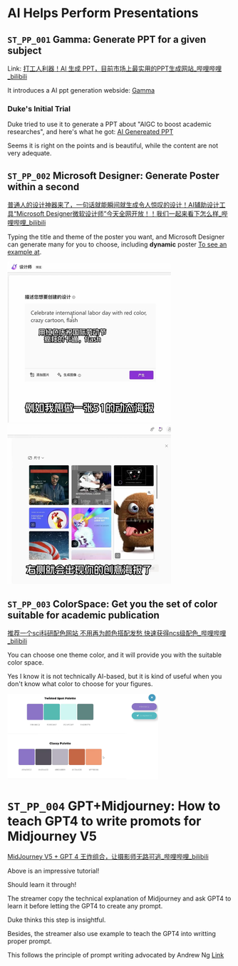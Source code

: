 # AI Helps Perform Presentations





## `ST_PP_001` Gamma: Generate PPT for a given subject



Link: [打工人利器！AI 生成 PPT，目前市场上最实用的PPT生成网站_哔哩哔哩_bilibili](https://www.bilibili.com/video/BV14M4y1U7wU/?spm_id_from=333.999.0.0&vd_source=57ac3ae5415445af2ffe1e61e1722d73)

It introduces a AI ppt generation webside: [Gamma](https://gamma.app/)

### Duke's Initial Trial

Duke tried to use it to generate a PPT about "AIGC to boost academic researches", and here's what he got: [AI Genereated PPT](https://gamma.app/docs/AIGC-for-Boosting-Academic-Researches-alvtmnp0ozxinlu)

Seems it is right on the points and is beautiful, while the content are not very adequate.



## `ST_PP_002` Microsoft Designer: Generate Poster within a second

[普通人的设计神器来了，一句话就能瞬间就生成令人惊叹的设计！AI辅助设计工具“Microsoft Designer微软设计师”今天全网开放！！我们一起来看下怎么样_哔哩哔哩_bilibili](https://www.bilibili.com/video/BV1kz4y1Y76J/?spm_id_from=333.999.0.0&vd_source=57ac3ae5415445af2ffe1e61e1722d73)

Typing the title and theme of the poster you want, and Microsoft Designer can generate many for you to choose, including **dynamic** poster [To see an example at](https://www.bilibili.com/video/BV1kz4y1Y76J?t=42.3).

<img src="./AI Helps Perform Presentations.assets/image-20230430075750969.png" alt="image-20230430075750969" style="zoom:50%;" />



<img src="./AI Helps Perform Presentations.assets/image-20230430075825792.png" alt="image-20230430075825792" style="zoom:50%;" />

## `ST_PP_003` ColorSpace: Get you the set of color suitable for academic publication

[推荐一个sci科研配色网站 不用再为颜色搭配发愁 快速获得ncs级配色_哔哩哔哩_bilibili](https://www.bilibili.com/video/BV1ZX4y1q7FS/?spm_id_from=333.999.0.0&vd_source=57ac3ae5415445af2ffe1e61e1722d73)

You can choose one theme color, and it will provide you with the suitable color space.

Yes I know it is not technically AI-based, but it is kind of useful when you don't know what color to choose for your figures.



<img src="./AI Helps Perform Presentations.assets/image-20230430085051991.png" alt="image-20230430085051991" style="zoom: 33%;" />

# `ST_PP_004` GPT+Midjourney: How to teach GPT4 to write promots for Midjourney V5

[MidJourney V5 + GPT 4 王炸组合，让摄影师无路可逃_哔哩哔哩_bilibili](https://www.bilibili.com/video/BV1cb411Z7HA/?spm_id_from=autoNext&vd_source=57ac3ae5415445af2ffe1e61e1722d73)

Above is an impressive tutorial!

Should learn it through!

The streamer copy the technical explanation of Midjourney and ask GPT4 to learn it before letting the GPT4 to create any prompt. 

Duke thinks this step is insightful.

Besides, the streamer also use example to teach the GPT4 into writting proper prompt.

This follows the principle of prompt writing advocated by Andrew Ng
[Link](../General%20Introduction/README.md#important-notes)

